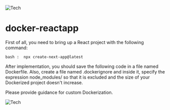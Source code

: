 ![Tech](https://img.shields.io/badge/version-dockerfile:1.0.10-green) 

# docker-reactapp

First of all, you need to bring up a React project with the following command:

```
bash :  npx create-next-app@latest
```


After implementation, you should save the following code in a file named Dockerfile. Also, create a file named .dockerignore and inside it, specify the expression node_modules/ so that it is excluded and the size of your Dockerized project doesn't increase.

Please provide guidance for custom Dockerization.

![Tech](https://img.shields.io/badge/telegram-@sashazz2-blue)
